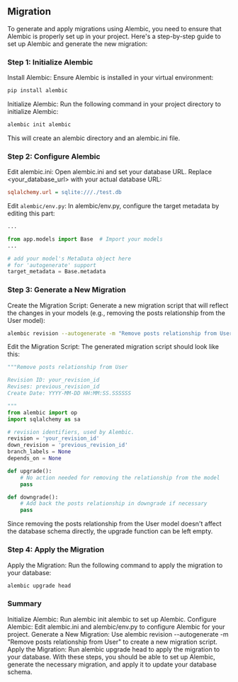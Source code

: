 ## Migration
To generate and apply migrations using Alembic, you need to ensure that Alembic is properly set up in your project. Here's a step-by-step guide to set up Alembic and generate the new migration:

### Step 1: Initialize Alembic
Install Alembic:
Ensure Alembic is installed in your virtual environment:

```sh
pip install alembic
```
Initialize Alembic:
Run the following command in your project directory to initialize Alembic:

```sh
alembic init alembic
```
This will create an alembic directory and an alembic.ini file.

### Step 2: Configure Alembic
Edit alembic.ini:
Open alembic.ini and set your database URL. Replace <your_database_url> with your actual database URL:

```ini
sqlalchemy.url = sqlite:///./test.db
```
Edit `alembic/env.py`:
In alembic/env.py, configure the target metadata by editing this part:

```python
...

from app.models import Base  # Import your models
...

# add your model's MetaData object here
# for 'autogenerate' support
target_metadata = Base.metadata
```

### Step 3: Generate a New Migration
Create the Migration Script:
Generate a new migration script that will reflect the changes in your models (e.g., removing the posts relationship from the User model):

```sh
alembic revision --autogenerate -m "Remove posts relationship from User"
```
Edit the Migration Script:
The generated migration script should look like this:

```python
"""Remove posts relationship from User

Revision ID: your_revision_id
Revises: previous_revision_id
Create Date: YYYY-MM-DD HH:MM:SS.SSSSSS

"""
from alembic import op
import sqlalchemy as sa

# revision identifiers, used by Alembic.
revision = 'your_revision_id'
down_revision = 'previous_revision_id'
branch_labels = None
depends_on = None

def upgrade():
    # No action needed for removing the relationship from the model
    pass

def downgrade():
    # Add back the posts relationship in downgrade if necessary
    pass
```
Since removing the posts relationship from the User model doesn't affect the database schema directly, the upgrade function can be left empty.

### Step 4: Apply the Migration
Apply the Migration:
Run the following command to apply the migration to your database:
```sh
alembic upgrade head
```

### Summary
Initialize Alembic: Run alembic init alembic to set up Alembic.
Configure Alembic: Edit alembic.ini and alembic/env.py to configure Alembic for your project.
Generate a New Migration: Use alembic revision --autogenerate -m "Remove posts relationship from User" to create a new migration script.
Apply the Migration: Run alembic upgrade head to apply the migration to your database.
With these steps, you should be able to set up Alembic, generate the necessary migration, and apply it to update your database schema.